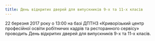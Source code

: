 ```yaml
---
title: День відкритих дверей для випускників 9-х та 11-х класів
---
```


22 березня 2017 року о 13:00 на базі ДПТНЗ «Криворізький центр професійної освіти робітничих кадрів та ресторанного сервісу» проводить День відкритих дверей для випускників 9-х та 11-х класів.
